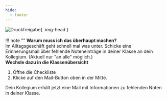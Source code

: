 ```yaml
---
hide:
  - footer
---
```


![Druckfreigabe](../../img/02_Schritt_für_Schritt/erinnern.png){ .img-head }
<br><br>
!!! note ""
    **Warum muss ich das überhaupt machen?**<br>
    Im Alltagsgeschäft geht schnell mal was unter. Schicke eine Erinnerungsmail über fehlende Noteneinträge in deiner Klasse an dein Kollegium.
    (Aktuell nur "an alle" möglich.)
<br>
**Wechsle dazu in die Klassenübersicht**

1. Öffne die Checkliste
2. Klicke auf den Mail-Button oben in der Mitte.

Dein Kollegium erhält jetzt eine Mail mit Informationen zu fehlenden Noten in deiner Klasse.